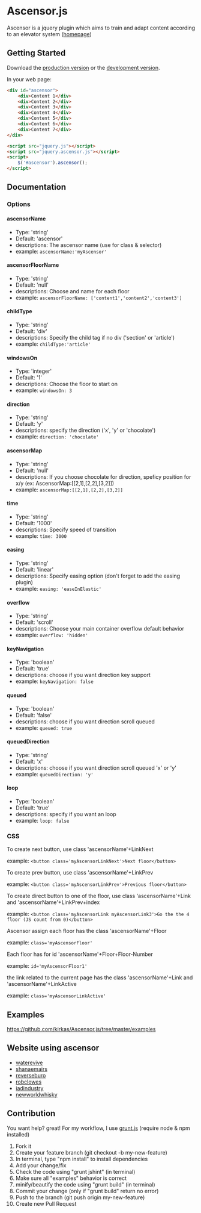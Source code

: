 # Ascensor.js

Ascensor is a jquery plugin which aims to train and adapt content according to an elevator system ([homepage](http://kirkas.ch/ascensor))

## Getting Started
Download the [production version][min] or the [development version][max].

[max]: https://raw.github.com/kirkas/Ascensor.js/master/dist/jquery.ascensor.js
[min]: https://raw.github.com/kirkas/Ascensor.js/master/dist/jquery.ascensor.min.js

In your web page:

```html
<div id="ascensor">
	<div>Content 1</div>
	<div>Content 2</div>
	<div>Content 3</div>
	<div>Content 4</div>
	<div>Content 5</div>
	<div>Content 6</div>  
	<div>Content 7</div>
</div>

<script src="jquery.js"></script>
<script src="jquery.ascensor.js"></script>
<script>
	$('#ascensor').ascensor();
</script>
```
## Documentation

### Options


#### ascensorName
- Type: 'string'
- Default: 'ascensor'
- descriptions: The ascensor name (use for class &amp; selector)
- example: ```ascensorName:'myAscensor'```

#### ascensorFloorName
- Type: 'string'
- Default: 'null'
- descriptions: Choose and name for each floor
- example: ```ascensorFloorName: ['content1','content2','content3']```

#### childType
- Type: 'string'
- Default: 'div'
- descriptions: Specify the child tag if no div ('section' or 'article')
- example: ```childType:'article'```

#### windowsOn
- Type: 'integer'
- Default: '1'
- descriptions: Choose the floor to start on
- example: ```windowsOn: 3```

#### direction
- Type: 'string'
- Default: 'y'
- descriptions: specify the direction ('x', 'y' or 'chocolate')
- example: ```direction: 'chocolate'```

#### ascensorMap
- Type: 'string'
- Default: 'null'
- descriptions: If you choose chocolate for direction, speficy position for x/y (ex: AscensorMap:[[2,1],[2,2],[3,2]])
- example: ```ascensorMap:[[2,1],[2,2],[3,2]]```

#### time
- Type: 'string'
- Default: '1000'
- descriptions: Specify speed of transition
- example: ```time: 3000```

#### easing
- Type: 'string'
- Default: 'linear'
- descriptions: Specify easing option (don't forget to add the easing plugin)
- example: ```easing: 'easeInElastic'```

#### overflow
- Type: 'string'
- Default: 'scroll'
- descriptions: Choose your main container overflow default behavior
- example: ```overflow: 'hidden'```

#### keyNavigation
- Type: 'boolean'
- Default: 'true'
- descriptions: choose if you want direction key support
- example: ```keyNavigation: false```

#### queued
- Type: 'boolean'
- Default: 'false'
- descriptions: choose if you want direction scroll queued
- example: ```queued: true```

#### queuedDirection
- Type: 'string'
- Default: 'x'
- descriptions: choose if you want direction scroll queued 'x' or 'y'
- example: ```queuedDirection: 'y'```

#### loop
- Type: 'boolean'
- Default: 'true'
- descriptions: specify if you want an loop
- example: ```loop: false```


### CSS

To create next button, use class 'ascensorName'+LinkNext

example: ```<button class='myAscensorLinkNext'>Next floor</button>```

To create prev button, use class 'ascensorName'+LinkPrev

example: ```<button class='myAscensorLinkPrev'>Previous floor</button>```

To create direct button to one of the floor, use class 'ascensorName'+Link and 'ascensorName'+LinkPrev+index

example: ```<button class='myAscensorLink myAscensorLink3'>Go the the 4 floor (JS count from 0)</button>```

Ascensor assign each floor has the class 'ascensorName'+Floor

example: ```class='myAscensorFloor'```

Each floor has for id 'ascensorName'+Floor+Floor-Number

example: ```id='myAscensorFloor1'```

the link related to the current page has the class 'ascensorName'+Link and 'ascensorName'+LinkActive

example: ```class='myAscensorLinkActive'```




## Examples
https://github.com/kirkas/Ascensor.js/tree/master/examples

## Website using ascensor

- [waterevive](http://www.waterevive.com)
- [shanaemairs](http://shanaemairs.com)
- [reverseburo](http://reverseburo.com)
- [robclowes](http://www.robclowes.com)
- [iadindustry](http://iadindustry.se)
- [newworldwhisky](http://newworldwhisky.com.au)

## Contribution

You want help? great!
For my workflow, I use [grunt.js](http://gruntjs.com/) (require node & npm installed)

1. Fork it
2. Create your feature branch (git checkout -b my-new-feature)
3. In terminal, type "npm install" to install dependencies
4. Add your change/fix
5. Check the code using "grunt jshint" (in terminal)
6. Make sure all "examples" behavior is correct 
7. minify/beautify the code using "grunt build" (in terminal)
8. Commit your change (only if "grunt build" return no error)
9. Push to the branch (git push origin my-new-feature)
10. Create new Pull Request